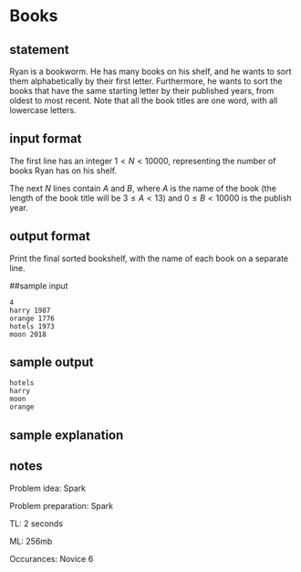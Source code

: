 # Books

## statement
Ryan is a bookworm. He has many books on his shelf, and he wants to sort them alphabetically by their first letter. Furthermore, he wants to sort the books that have the same starting letter by their published years, from oldest to most recent. Note that all the book titles are one word, with all lowercase letters.

## input format
The first line has an integer $1 < N < 10000$, representing the number of books Ryan has on his shelf.

The next $N$ lines contain $A$ and $B$, where $A$ is the name of the book (the length of the book title will be $3 \leq A < 13$) and $0 \leq B < 10000$ is the publish year.

## output format
Print the final sorted bookshelf, with the name of each book on a separate line.

##sample input
```
4
harry 1987
orange 1776
hotels 1973
moon 2018
```

## sample output
```
hotels
harry
moon
orange
```

## sample explanation

## notes
Problem idea: Spark

Problem preparation: Spark

TL: 2 seconds

ML: 256mb

Occurances: Novice 6
